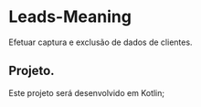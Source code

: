 # Leads-Meaning
Efetuar captura e exclusão de dados de clientes.

## Projeto.
Este projeto será desenvolvido em Kotlin;
